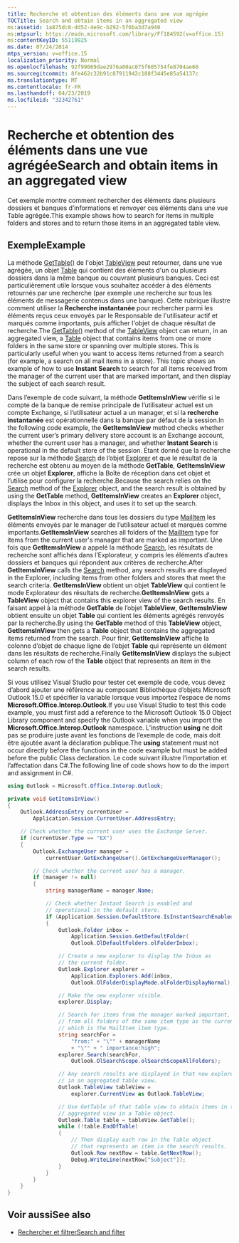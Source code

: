 ```yaml
---
title: Recherche et obtention des éléments dans une vue agrégée
TOCTitle: Search and obtain items in an aggregated view
ms:assetid: 1a875dc8-dd52-4e9c-b292-5f6ba3d7a940
ms:mtpsurl: https://msdn.microsoft.com/library/Ff184592(v=office.15)
ms:contentKeyID: 55119925
ms.date: 07/24/2014
mtps_version: v=office.15
localization_priority: Normal
ms.openlocfilehash: 92f99069dae2976a00ac075f605754fe8704ae60
ms.sourcegitcommit: 8fe462c32b91c87911942c188f3445e85a54137c
ms.translationtype: MT
ms.contentlocale: fr-FR
ms.lasthandoff: 04/23/2019
ms.locfileid: "32342761"
---
```

# <a name="search-and-obtain-items-in-an-aggregated-view"></a><span data-ttu-id="ce709-102">Recherche et obtention des éléments dans une vue agrégée</span><span class="sxs-lookup"><span data-stu-id="ce709-102">Search and obtain items in an aggregated view</span></span>

<span data-ttu-id="ce709-103">Cet exemple montre comment rechercher des éléments dans plusieurs dossiers et banques d’informations et renvoyer ces éléments dans une vue Table agrégée.</span><span class="sxs-lookup"><span data-stu-id="ce709-103">This example shows how to search for items in multiple folders and stores and to return those items in an aggregated table view.</span></span>

## <a name="example"></a><span data-ttu-id="ce709-104">Exemple</span><span class="sxs-lookup"><span data-stu-id="ce709-104">Example</span></span>

<span data-ttu-id="ce709-p101">La méthode [GetTable()](https://msdn.microsoft.com/library/ff184699\(v=office.15\)) de l'objet [TableView](https://msdn.microsoft.com/library/bb608854\(v=office.15\)) peut retourner, dans une vue agrégée, un objet [Table](https://msdn.microsoft.com/library/bb652856\(v=office.15\)) qui contient des éléments d'un ou plusieurs dossiers dans la même banque ou couvrant plusieurs banques. Ceci est particulièrement utile lorsque vous souhaitez accéder à des éléments retournés par une recherche (par exemple une recherche sur tous les éléments de messagerie contenus dans une banque). Cette rubrique illustre comment utiliser la **Recherche instantanée** pour rechercher parmi les éléments reçus ceux envoyés par le Responsable de l'utilisateur actif et marqués comme importants, puis afficher l'objet de chaque résultat de recherche.</span><span class="sxs-lookup"><span data-stu-id="ce709-p101">The [GetTable()](https://msdn.microsoft.com/library/ff184699\(v=office.15\)) method of the [TableView](https://msdn.microsoft.com/library/bb608854\(v=office.15\)) object can return, in an aggregated view, a [Table](https://msdn.microsoft.com/library/bb652856\(v=office.15\)) object that contains items from one or more folders in the same store or spanning over multiple stores. This is particularly useful when you want to access items returned from a search (for example, a search on all mail items in a store). This topic shows an example of how to use **Instant Search** to search for all items received from the manager of the current user that are marked important, and then display the subject of each search result.</span></span>

<span data-ttu-id="ce709-108">Dans l’exemple de code suivant, la méthode **GetItemsInView** vérifie si le compte de la banque de remise principale de l’utilisateur actuel est un compte Exchange, si l’utilisateur actuel a un manager, et si la **recherche instantanée** est opérationnelle dans la banque par défaut de la session.</span><span class="sxs-lookup"><span data-stu-id="ce709-108">In the following code example, the **GetItemsInView** method checks whether the current user’s primary delivery store account is an Exchange account, whether the current user has a manager, and whether **Instant Search** is operational in the default store of the session.</span></span> <span data-ttu-id="ce709-109">Étant donné que la recherche repose sur la méthode [Search](https://msdn.microsoft.com/library/bb610561\(v=office.15\)) de l’objet [Explorer](https://msdn.microsoft.com/library/bb623678\(v=office.15\)) et que le résultat de la recherche est obtenu au moyen de la méthode **GetTable**, **GetItemsInView** crée un objet **Explorer**, affiche la Boîte de réception dans cet objet et l’utilise pour configurer la recherche.</span><span class="sxs-lookup"><span data-stu-id="ce709-109">Because the search relies on the [Search](https://msdn.microsoft.com/library/bb610561\(v=office.15\)) method of the [Explorer](https://msdn.microsoft.com/library/bb623678\(v=office.15\)) object, and the search result is obtained by using the **GetTable** method, **GetItemsInView** creates an **Explorer** object, displays the Inbox in this object, and uses it to set up the search.</span></span> 

<span data-ttu-id="ce709-110">**GetItemsInView** recherche dans tous les dossiers du type [MailItem](https://msdn.microsoft.com/library/bb643865\(v=office.15\)) les éléments envoyés par le manager de l’utilisateur actuel et marqués comme importants.</span><span class="sxs-lookup"><span data-stu-id="ce709-110">**GetItemsInView** searches all folders of the [MailItem](https://msdn.microsoft.com/library/bb643865\(v=office.15\)) type for items from the current user's manager that are marked as important.</span></span> <span data-ttu-id="ce709-111">Une fois que **GetItemsInView** a appelé la méthode [Search](https://msdn.microsoft.com/library/bb610561\(v=office.15\)), les résultats de recherche sont affichés dans l’Explorateur, y compris les éléments d’autres dossiers et banques qui répondent aux critères de recherche.</span><span class="sxs-lookup"><span data-stu-id="ce709-111">After **GetItemsInView** calls the [Search](https://msdn.microsoft.com/library/bb610561\(v=office.15\)) method, any search results are displayed in the Explorer, including items from other folders and stores that meet the search criteria.</span></span> <span data-ttu-id="ce709-112">**GetItemsInView** obtient un objet **TableView** qui contient le mode Explorateur des résultats de recherche.</span><span class="sxs-lookup"><span data-stu-id="ce709-112">**GetItemsInView** gets a **TableView** object that contains this explorer view of the search results.</span></span> <span data-ttu-id="ce709-113">En faisant appel à la méthode **GetTable** de l’objet **TableView**, **GetItemsInView** obtient ensuite un objet **Table** qui contient les éléments agrégés renvoyés par la recherche.</span><span class="sxs-lookup"><span data-stu-id="ce709-113">By using the **GetTable** method of this **TableView** object, **GetItemsInView** then gets a **Table** object that contains the aggregated items returned from the search.</span></span> <span data-ttu-id="ce709-114">Pour finir, **GetItemsInView** affiche la colonne d’objet de chaque ligne de l’objet **Table** qui représente un élément dans les résultats de recherche.</span><span class="sxs-lookup"><span data-stu-id="ce709-114">Finally **GetItemsInView** displays the subject column of each row of the **Table** object that represents an item in the search results.</span></span>

<span data-ttu-id="ce709-115">Si vous utilisez Visual Studio pour tester cet exemple de code, vous devez d’abord ajouter une référence au composant Bibliothèque d’objets Microsoft Outlook 15.0 et spécifier la variable lorsque vous importez l’espace de noms **Microsoft.Office.Interop.Outlook**.</span><span class="sxs-lookup"><span data-stu-id="ce709-115">If you use Visual Studio to test this code example, you must first add a reference to the Microsoft Outlook 15.0 Object Library component and specify the Outlook variable when you import the **Microsoft.Office.Interop.Outlook** namespace.</span></span> <span data-ttu-id="ce709-116">L’instruction **using** ne doit pas se produire juste avant les fonctions de l’exemple de code, mais doit être ajoutée avant la déclaration publique.</span><span class="sxs-lookup"><span data-stu-id="ce709-116">The **using** statement must not occur directly before the functions in the code example but must be added before the public Class declaration.</span></span> <span data-ttu-id="ce709-117">Le code suivant illustre l’importation et l’affectation dans C\#.</span><span class="sxs-lookup"><span data-stu-id="ce709-117">The following line of code shows how to do the import and assignment in C\#.</span></span>

```csharp
using Outlook = Microsoft.Office.Interop.Outlook;
```


```csharp
private void GetItemsInView()
{
    Outlook.AddressEntry currentUser =
        Application.Session.CurrentUser.AddressEntry;

    // Check whether the current user uses the Exchange Server.
    if (currentUser.Type == "EX")
    {
        Outlook.ExchangeUser manager =
            currentUser.GetExchangeUser().GetExchangeUserManager();

        // Check whether the current user has a manager.
        if (manager != null)
        {
            string managerName = manager.Name;

            // Check whether Instant Search is enabled and 
            // operational in the default store.
            if (Application.Session.DefaultStore.IsInstantSearchEnabled)
            {
                Outlook.Folder inbox =
                    Application.Session.GetDefaultFolder(
                    Outlook.OlDefaultFolders.olFolderInbox);

                // Create a new explorer to display the Inbox as
                // the current folder.
                Outlook.Explorer explorer =
                    Application.Explorers.Add(inbox,
                    Outlook.OlFolderDisplayMode.olFolderDisplayNormal);

                // Make the new explorer visible.
                explorer.Display;

                // Search for items from the manager marked important, 
                // from all folders of the same item type as the current folder, 
                // which is the MailItem item type.
                string searchFor =
                    "from:" + "\"" + managerName 
                    + "\"" + " importance:high";
                explorer.Search(searchFor,
                    Outlook.OlSearchScope.olSearchScopeAllFolders);

                // Any search results are displayed in that new explorer
                // in an aggregated table view.
                Outlook.TableView tableView = 
                    explorer.CurrentView as Outlook.TableView;

                // Use GetTable of that table view to obtain items in that
                // aggregated view in a Table object.
                Outlook.Table table = tableView.GetTable();
                while (!table.EndOfTable)
                {
                    // Then display each row in the Table object
                    // that represents an item in the search results.
                    Outlook.Row nextRow = table.GetNextRow();
                    Debug.WriteLine(nextRow["Subject"]);
                }
            }
        }
    }
}
```

## <a name="see-also"></a><span data-ttu-id="ce709-118">Voir aussi</span><span class="sxs-lookup"><span data-stu-id="ce709-118">See also</span></span>

- [<span data-ttu-id="ce709-119">Rechercher et filtrer</span><span class="sxs-lookup"><span data-stu-id="ce709-119">Search and filter</span></span>](search-and-filter.md)

